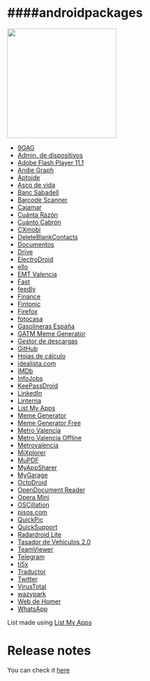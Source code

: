 ####androidpackages
=============================================

<img src="http://chinaphonehouse.org/wp-content/uploads/2014/11/Google_Android_5.0_Lollipop_logo.png" width="250">

* [9GAG](https://play.google.com/store/apps/details?id=com.ninegag.android.app) 
* [Admin. de dispositivos](https://play.google.com/store/apps/details?id=com.google.android.apps.adm) 
* [Adobe Flash Player 11.1](https://play.google.com/store/apps/details?id=com.adobe.flashplayer) 
* [Andie Graph](https://play.google.com/store/apps/details?id=net.supware.tipro) 
* [Aptoide](https://play.google.com/store/apps/details?id=cm.aptoide.pt) 
* [Asco de vida](https://play.google.com/store/apps/details?id=com.memondo.adv) 
* [Banc Sabadell](https://play.google.com/store/apps/details?id=net.inverline.bancosabadell.officelocator.android) 
* [Barcode Scanner](https://play.google.com/store/apps/details?id=com.google.zxing.client.android) 
* [Cajamar](https://play.google.com/store/apps/details?id=com.cajamar.Cajamar) 
* [Cuánta Razón](https://play.google.com/store/apps/details?id=com.memondo.cr) 
* [Cuánto Cabrón](https://play.google.com/store/apps/details?id=com.memondo.cc) 
* [CXmobi](https://play.google.com/store/apps/details?id=com.ideaknow.catalunyacaixa) 
* [DeleteBlankContacts](https://play.google.com/store/apps/details?id=wolfen.deleteblankcontacts) 
* [Documentos](https://play.google.com/store/apps/details?id=com.google.android.apps.docs.editors.docs) 
* [Drive](https://play.google.com/store/apps/details?id=com.google.android.apps.docs) 
* [ElectroDroid](https://play.google.com/store/apps/details?id=it.android.demi.elettronica) 
* [ello](https://play.google.com/store/apps/details?id=com.kanda.ello) 
* [EMT Valencia](https://play.google.com/store/apps/details?id=es.emtvalencia.emt) 
* [Fast](https://play.google.com/store/apps/details?id=app.fastfacebook.com) 
* [feedly](https://play.google.com/store/apps/details?id=com.devhd.feedly) 
* [Finance](https://play.google.com/store/apps/details?id=com.google.android.apps.finance) 
* [Fintonic](https://play.google.com/store/apps/details?id=com.fintonic) 
* [Firefox](https://play.google.com/store/apps/details?id=org.mozilla.firefox) 
* [fotocasa](https://play.google.com/store/apps/details?id=com.anuntis.fotocasa) 
* [Gasolineras España](https://play.google.com/store/apps/details?id=com.mobialia.gas.spain) 
* [GATM Meme Generator](https://play.google.com/store/apps/details?id=iddqd.gatm) 
* [Gestor de descargas](https://play.google.com/store/apps/details?id=com.tt.android.dm.view) 
* [GitHub](https://play.google.com/store/apps/details?id=com.github.mobile) 
* [Hojas de cálculo](https://play.google.com/store/apps/details?id=com.google.android.apps.docs.editors.sheets) 
* [idealista.com](https://play.google.com/store/apps/details?id=com.idealista.android) 
* [IMDb](https://play.google.com/store/apps/details?id=com.imdb.mobile) 
* [InfoJobs](https://play.google.com/store/apps/details?id=net.infojobs.mobile.android) 
* [KeePassDroid](https://play.google.com/store/apps/details?id=com.android.keepass) 
* [LinkedIn](https://play.google.com/store/apps/details?id=com.linkedin.android)
* [Linterna](https://play.google.com/store/apps/details?id=com.zeroneapps.flashlight) 
* [List My Apps](https://play.google.com/store/apps/details?id=de.onyxbits.listmyapps) 
* [Meme Generator](https://play.google.com/store/apps/details?id=com.glogApps.bmg) 
* [Meme Generator Free](https://play.google.com/store/apps/details?id=com.zombodroid.MemeGenerator) 
* [Metro Valencia](https://play.google.com/store/apps/details?id=com.jomofer.metrovalencia) 
* [Metro Valencia Offline](https://play.google.com/store/apps/details?id=com.greengrowapps.metroapp) 
* [Metrovalencia](https://play.google.com/store/apps/details?id=org.metrovalencia.app) 
* [MiXplorer](https://play.google.com/store/apps/details?id=com.android.mifileexplorer) 
* [MuPDF](https://play.google.com/store/apps/details?id=com.artifex.mupdfdemo) 
* [MyAppSharer](https://play.google.com/store/apps/details?id=com.yschi.MyAppSharer) 
* [MyGarage](https://play.google.com/store/apps/details?id=com.moremu.mygarage) 
* [OctoDroid](https://play.google.com/store/apps/details?id=com.gh4a) 
* [OpenDocument Reader](https://play.google.com/store/apps/details?id=at.tomtasche.reader) 
* [Opera Mini](https://play.google.com/store/apps/details?id=com.opera.mini.android) 
* [OSCillation](https://play.google.com/store/apps/details?id=com.work.oscillation) 
* [pisos.com](https://play.google.com/store/apps/details?id=com.vocento.pisos) 
* [QuickPic](https://play.google.com/store/apps/details?id=com.alensw.PicFolder) 
* [QuickSupport](https://play.google.com/store/apps/details?id=com.teamviewer.quicksupport.market) 
* [Radardroid Lite](https://play.google.com/store/apps/details?id=com.ventel.android.radardroid.lite) 
* [Tasador de Vehiculos 2.0](https://play.google.com/store/apps/details?id=com.stk.tasadorvehiculos) 
* [TeamViewer](https://play.google.com/store/apps/details?id=com.teamviewer.teamviewer.market.mobile) 
* [Telegram](https://play.google.com/store/apps/details?id=org.telegram.messenger) 
* [ti5x](https://play.google.com/store/apps/details?id=nz.gen.geek_central.ti5x) 
* [Traductor](https://play.google.com/store/apps/details?id=com.google.android.apps.translate) 
* [Twitter](https://play.google.com/store/apps/details?id=com.twitter.android) 
* [VirusTotal](https://play.google.com/store/apps/details?id=com.virustotal) 
* [wazypark](https://play.google.com/store/apps/details?id=com.quadram.wazypark) 
* [Web de Homer](https://play.google.com/store/apps/details?id=com.animoushion.homerswebpage) 
* [WhatsApp](https://play.google.com/store/apps/details?id=com.whatsapp)

List made using [List My Apps](https://play.google.com/store/apps/details?id=de.onyxbits.listmyapps)

Release notes
=============================================
You can check it [here](https://github.com/adgellida/androidpackages/blob/master/Releasenotes.md)
